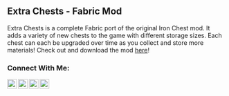 ## Extra Chests - Fabric Mod
Extra Chests is a complete Fabric port of the original Iron Chest mod. It adds a variety of new chests to the game with different storage sizes. Each chest can each be upgraded over time as you collect and store more materials! Check out and download the mod [here](https://www.curseforge.com/minecraft/mc-mods/extrachests)!

### Connect With Me:

[<img align="left" alt="TechnoVisionTV | YouTube" width="22px" src="https://cdn.jsdelivr.net/npm/simple-icons@v3/icons/youtube.svg" />][youtube]
[<img align="left" alt="TechnoVisionTV | Twitter" width="22px" src="https://cdn.jsdelivr.net/npm/simple-icons@v3/icons/twitter.svg" />][twitter]
[<img align="left" alt="tomm.peters | Instagram" width="22px" src="https://cdn.jsdelivr.net/npm/simple-icons@v3/icons/instagram.svg" />][instagram]
[<img align="left" alt="TechnoVision | Instagram" width="22px" src="https://cdn.jsdelivr.net/npm/simple-icons@v3/icons/discord.svg" />][discord]
<br />

[youtube]: https://youtube.com/TechnoVisionTV
[twitter]: https://twitter.com/TechnoVisionTV
[instagram]: https://instagram.com/tomm.peters
[discord]: https://discord.gg/8NV6QYx
